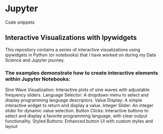 # Jupyter

Code snippets 

## Interactive Visualizations with Ipywidgets
This repository contains a series of interactive visualizations using ipywidgets in Python (or notebooks) that I have worked on during my Data Science and Jupyter journey.

### The examples demonstrate how to create interactive elements within Jupyter Notebooks:

Sine Wave Visualization: Interactive plots of sine waves with adjustable frequency sliders.
Language Selector: A dropdown menu to select and display programming language descriptors.
Value Display: A simple interactive widget to return and display a value.
Integer Slider: An integer slider for dynamic value selection.
Button Clicks: Interactive buttons to select and display a favorite programming language, with clear output functionality.
Styled Buttons: Enhanced button UI with custom styles and layout
